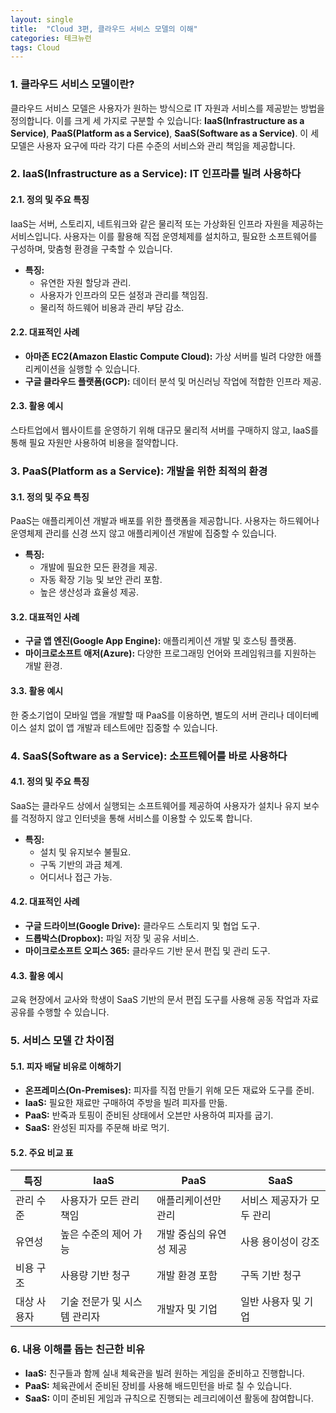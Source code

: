```yaml
---
layout: single
title:  "Cloud 3편, 클라우드 서비스 모델의 이해"
categories: 테크뉴런
tags: Cloud
---
```




### 1. 클라우드 서비스 모델이란?

클라우드 서비스 모델은 사용자가 원하는 방식으로 IT 자원과 서비스를 제공받는 방법을 정의합니다. 이를 크게 세 가지로 구분할 수 있습니다: **IaaS(Infrastructure as a Service)**, **PaaS(Platform as a Service)**, **SaaS(Software as a Service)**. 이 세 모델은 사용자 요구에 따라 각기 다른 수준의 서비스와 관리 책임을 제공합니다.

### 2. IaaS(Infrastructure as a Service): IT 인프라를 빌려 사용하다

#### **2.1. 정의 및 주요 특징**

IaaS는 서버, 스토리지, 네트워크와 같은 물리적 또는 가상화된 인프라 자원을 제공하는 서비스입니다. 사용자는 이를 활용해 직접 운영체제를 설치하고, 필요한 소프트웨어를 구성하며, 맞춤형 환경을 구축할 수 있습니다.

- **특징:**
  - 유연한 자원 할당과 관리.
  - 사용자가 인프라의 모든 설정과 관리를 책임짐.
  - 물리적 하드웨어 비용과 관리 부담 감소.

#### **2.2. 대표적인 사례**

- **아마존 EC2(Amazon Elastic Compute Cloud):** 가상 서버를 빌려 다양한 애플리케이션을 실행할 수 있습니다.
- **구글 클라우드 플랫폼(GCP):** 데이터 분석 및 머신러닝 작업에 적합한 인프라 제공.

#### **2.3. 활용 예시**

스타트업에서 웹사이트를 운영하기 위해 대규모 물리적 서버를 구매하지 않고, IaaS를 통해 필요 자원만 사용하여 비용을 절약합니다.

### 3. PaaS(Platform as a Service): 개발을 위한 최적의 환경

#### **3.1. 정의 및 주요 특징**

PaaS는 애플리케이션 개발과 배포를 위한 플랫폼을 제공합니다. 사용자는 하드웨어나 운영체제 관리를 신경 쓰지 않고 애플리케이션 개발에 집중할 수 있습니다.

- **특징:**
  - 개발에 필요한 모든 환경을 제공.
  - 자동 확장 기능 및 보안 관리 포함.
  - 높은 생산성과 효율성 제공.

#### **3.2. 대표적인 사례**

- **구글 앱 엔진(Google App Engine):** 애플리케이션 개발 및 호스팅 플랫폼.
- **마이크로소프트 애저(Azure):** 다양한 프로그래밍 언어와 프레임워크를 지원하는 개발 환경.

#### **3.3. 활용 예시**

한 중소기업이 모바일 앱을 개발할 때 PaaS를 이용하면, 별도의 서버 관리나 데이터베이스 설치 없이 앱 개발과 테스트에만 집중할 수 있습니다.

### 4. SaaS(Software as a Service): 소프트웨어를 바로 사용하다

#### **4.1. 정의 및 주요 특징**

SaaS는 클라우드 상에서 실행되는 소프트웨어를 제공하여 사용자가 설치나 유지 보수를 걱정하지 않고 인터넷을 통해 서비스를 이용할 수 있도록 합니다.

- **특징:**
  - 설치 및 유지보수 불필요.
  - 구독 기반의 과금 체계.
  - 어디서나 접근 가능.

#### **4.2. 대표적인 사례**

- **구글 드라이브(Google Drive):** 클라우드 스토리지 및 협업 도구.
- **드롭박스(Dropbox):** 파일 저장 및 공유 서비스.
- **마이크로소프트 오피스 365:** 클라우드 기반 문서 편집 및 관리 도구.

#### **4.3. 활용 예시**

교육 현장에서 교사와 학생이 SaaS 기반의 문서 편집 도구를 사용해 공동 작업과 자료 공유를 수행할 수 있습니다.

### 5. 서비스 모델 간 차이점

#### **5.1. 피자 배달 비유로 이해하기**

- **온프레미스(On-Premises):** 피자를 직접 만들기 위해 모든 재료와 도구를 준비.
- **IaaS:** 필요한 재료만 구매하여 주방을 빌려 피자를 만듦.
- **PaaS:** 반죽과 토핑이 준비된 상태에서 오븐만 사용하여 피자를 굽기.
- **SaaS:** 완성된 피자를 주문해 바로 먹기.

#### **5.2. 주요 비교 표**

| 특징        | IaaS                         | PaaS                    | SaaS                      |
| ----------- | ---------------------------- | ----------------------- | ------------------------- |
| 관리 수준   | 사용자가 모든 관리 책임      | 애플리케이션만 관리     | 서비스 제공자가 모두 관리 |
| 유연성      | 높은 수준의 제어 가능        | 개발 중심의 유연성 제공 | 사용 용이성이 강조        |
| 비용 구조   | 사용량 기반 청구             | 개발 환경 포함          | 구독 기반 청구            |
| 대상 사용자 | 기술 전문가 및 시스템 관리자 | 개발자 및 기업          | 일반 사용자 및 기업       |

### 6. 내용 이해를 돕는 친근한 비유

- **IaaS:** 친구들과 함께 실내 체육관을 빌려 원하는 게임을 준비하고 진행합니다.
- **PaaS:** 체육관에서 준비된 장비를 사용해 배드민턴을 바로 칠 수 있습니다.
- **SaaS:** 이미 준비된 게임과 규칙으로 진행되는 레크리에이션 활동에 참여합니다.